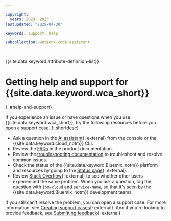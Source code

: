 ```yaml
---

copyright:
  years: 2023, 2025
lastupdated: "2025-04-30"

keywords: support, help

subcollection: watsonx-code-assistant

---
```


{{site.data.keyword.attribute-definition-list}}

# Getting help and support for {{site.data.keyword.wca_short}}
{: #help-and-support}

If you experience an issue or have questions when you use {{site.data.keyword.wca_short}}, try the following resources before you open a support case.
{: shortdesc}

- Ask a question in the [AI assistant](/docs/overview?topic=overview-ask-ai-assistant){: external} from the console or the {{site.data.keyword.cloud_notm}} CLI.
- Review the [FAQs](/docs/linktoyourfaqtopic) in the product documentation.
- Review the [troubleshooting documentation](/docs/watsonx-code-assistant?topic=watsonx-code-assistant-troubleshoot-wca-trial-registration) to troubleshoot and resolve common issues.
- Check the status of the {{site.data.keyword.Bluemix_notm}} platform and resources by going to the [Status page](https://cloud.ibm.com/status){: external}.
- Review [Stack Overflow](https://stackoverflow.com/questions/tagged/ibm-cloud){: external} to see whether other users experienced the same problem. When you ask a question, tag the question with `ibm-cloud` and `service-Name`, so that it's seen by the {{site.data.keyword.Bluemix_notm}} development teams.

If you still can't resolve the problem, you can open a support case. For more information, see [Creating support cases](/docs/account?topic=account-open-case){: external}. And if you're looking to provide feedback, see [Submitting feedback](/docs/overview?topic=overview-feedback){: external}.
